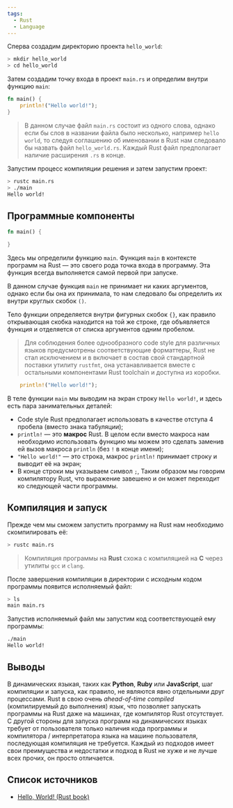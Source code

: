 ```yaml
---
tags:
  - Rust
  - Language
---
```


Сперва создадим директорию проекта `hello_world`:

```Zsh
> mkdir hello_world
> cd hello_world
```

Затем создадим точку входа в проект `main.rs` и определим внутри функцию `main`:

```Rust
fn main() {
    println!("Hello world!");
}
```

> В данном случае файл `main.rs` состоит из одного слова, однако если бы слов в названии файла было несколько, например `hello world`, то следуя соглашению об именовании в Rust нам следовало бы назвать файл `hello_world.rs`. Каждый Rust файл предполагает наличие расширения `.rs` в конце.

Запустим процесс компиляции решения и затем запустим проект:

```Zsh
> rustc main.rs
> ./main
Hello world!
```

## Программные компоненты

```Rust
fn main() {

}
```

Здесь мы определили функцию `main`. Функция `main` в контексте программ на Rust — это своего рода точка входа в программу. Эта функция всегда выполняется самой первой при запуске.

В данном случае функция `main` не принимает ни каких аргументов, однако если бы она их принимала, то нам следовало бы определить их внутри круглых скобок `()`.

Тело функции определяется внутри фигурных скобок `{}`, как правило открывающая скобка находится на той же строке, где объявляется функция и отделяется от списка аргументов одним пробелом.

> Для соблюдения более однообразного code style для различных языков предусмотрены соответствующие форматтеры, Rust не стал исключением и в включает в состав свой стандартной поставки утилиту `rustfmt`, она устанавливается вместе с остальными компонентами Rust toolchain и доступна из коробки.

```Rust
    println!("Hello world!");
```

В теле функции `main` мы выводим на экран строку `Hello world!`, и здесь есть пара занимательных деталей:

- Code style Rust предполагает использовать в качестве отступа 4 пробела (вместо знака табуляции);
- `println!` — это **макрос** Rust. В целом если вместо макроса нам необходимо использовать функцию мы можем это сделать заменив ей вызов макроса `println` (без `!` в конце имени);
- `"Hello world!"` — это строка, макрос `println!` принимает строку и выводит её на экран;
- В конце строки мы указываем символ `;`, Таким образом мы говорим компилятору Rust, что выражение завешено и он может переходит ко следующей части программы.

## Компиляция и запуск

Прежде чем мы сможем запустить программу на Rust нам необходимо скомпилировать её:

```Zsh
> rustc main.rs
```

> Компиляция программы на **Rust** схожа с компиляцией на **C** через утилиты  `gcc` и `clang`.

После завершения компиляции в директории с исходным кодом программы появится исполняемый файл:

```Zsh
> ls
main main.rs
```

Запустив исполняемый файл мы запустим код соответствующей ему программы:

```Zsh
./main
Hello world!
```

## Выводы

В динамических языкая, таких как **Python**, **Ruby** или **JavaScript**, шаг компиляции и запуска, как правило, не являются явно отдельными друг процессами. Rust в свою очень  *ahead-of-time compiled* (компилируемый до выполнения) язык, что позволяет запускать программы на Rust даже на машинах, где компилятор Rust отсутствует. С другой стороны для запуска программ на динамических языках требует от пользователя только наличия кода программы и компилятора  / интерпретатора языка на машине пользователя, последующая компиляция не требуется. Каждый из подходов имеет свои преимущества и недостатки и подход в Rust не хуже и не лучше всех прочих, он просто отличается.

## Список источников

- [Hello, World! (Rust book)](https://doc.rust-lang.org/book/ch01-02-hello-world.html)